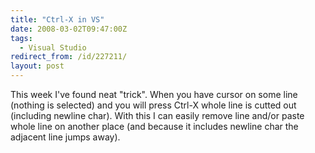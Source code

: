 ```yaml
---
title: "Ctrl-X in VS"
date: 2008-03-02T09:47:00Z
tags:
  - Visual Studio
redirect_from: /id/227211/
layout: post
---
```

This week I've found neat "trick". When you have cursor on some line (nothing is selected) and you will press Ctrl-X whole line is cutted out (including newline char). With this I can easily remove line and/or paste whole line on another place (and because it includes newline char the adjacent line jumps away).